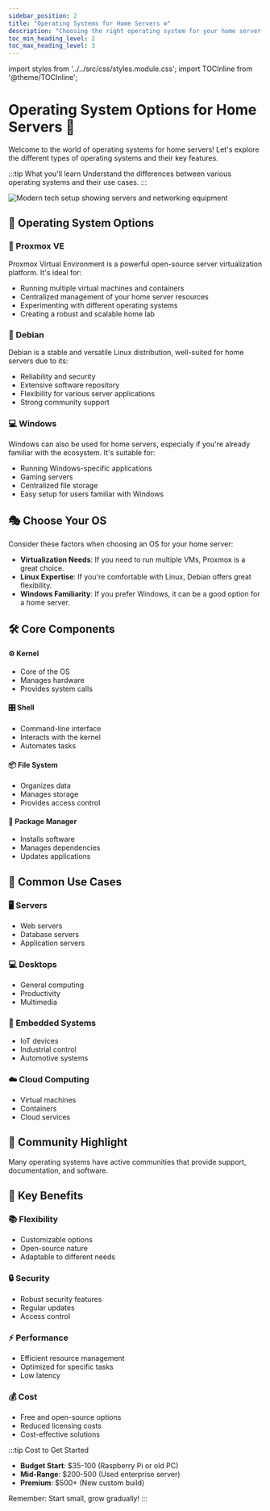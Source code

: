 ```yaml
---
sidebar_position: 2
title: "Operating Systems for Home Servers ⚙️"
description: "Choosing the right operating system for your home server."
toc_min_heading_level: 2
toc_max_heading_level: 3
---
```


import styles from '../../src/css/styles.module.css';
import TOCInline from '@theme/TOCInline';

# Operating System Options for Home Servers 🚀

<!-- <TOCInline toc={toc} minHeadingLevel={2} maxHeadingLevel={3} /> -->

Welcome to the world of operating systems for home servers! Let's explore the different types of operating systems and their key features.

:::tip What you'll learn
Understand the differences between various operating systems and their use cases.
:::

<img 
  src="../../img/homelab-hero.jpg" 
  alt="Modern tech setup showing servers and networking equipment" 
  loading="eager" 
  className={styles.heroImage}
/>

## 🔄 Operating System Options

<div className={styles.comparisonGrid}>
  <div className={styles.card}>
    <h3>🧱 Proxmox VE</h3>
    <p>Proxmox Virtual Environment is a powerful open-source server virtualization platform. It's ideal for:</p>
    <ul>
      <li>Running multiple virtual machines and containers</li>
      <li>Centralized management of your home server resources</li>
      <li>Experimenting with different operating systems</li>
      <li>Creating a robust and scalable home lab</li>
    </ul>
  </div>
  <div className={styles.card}>
    <h3>🐧 Debian</h3>
     <p>Debian is a stable and versatile Linux distribution, well-suited for home servers due to its:</p>
    <ul>
      <li>Reliability and security</li>
      <li>Extensive software repository</li>
      <li>Flexibility for various server applications</li>
       <li>Strong community support</li>
    </ul>
  </div>
    <div className={styles.card}>
    <h3>💻 Windows</h3>
    <p>Windows can also be used for home servers, especially if you're already familiar with the ecosystem. It's suitable for:</p>
    <ul>
      <li>Running Windows-specific applications</li>
      <li>Gaming servers</li>
      <li>Centralized file storage</li>
      <li>Easy setup for users familiar with Windows</li>
    </ul>
  </div>
</div>

## 🎭 Choose Your OS

Consider these factors when choosing an OS for your home server:
- **Virtualization Needs**: If you need to run multiple VMs, Proxmox is a great choice.
- **Linux Expertise**: If you're comfortable with Linux, Debian offers great flexibility.
- **Windows Familiarity**: If you prefer Windows, it can be a good option for a home server.

## 🛠️ Core Components

<div className={styles.gridContainer}>
  <div className={`${styles.card} ${styles.gridItem}`}>
    <h4>⚙️ Kernel</h4>
    <ul>
      <li>Core of the OS</li>
      <li>Manages hardware</li>
       <li>Provides system calls</li>
    </ul>
  </div>
  <div className={`${styles.card} ${styles.gridItem}`}>
    <h4>🎛️ Shell</h4>
    <ul>
      <li>Command-line interface</li>
      <li>Interacts with the kernel</li>
      <li>Automates tasks</li>
    </ul>
  </div>
  <div className={`${styles.card} ${styles.gridItem}`}>
    <h4>📦 File System</h4>
    <ul>
      <li>Organizes data</li>
      <li>Manages storage</li>
      <li>Provides access control</li>
    </ul>
  </div>
    <div className={`${styles.card} ${styles.gridItem}`}>
    <h4>🚀 Package Manager</h4>
    <ul>
      <li>Installs software</li>
      <li>Manages dependencies</li>
      <li>Updates applications</li>
    </ul>
  </div>
</div>

## 🎯 Common Use Cases

<div className={styles.purposeGrid}>
  <div className={styles.card}>
    <h3>🖥️ Servers</h3>
    <ul>
      <li>Web servers</li>
      <li>Database servers</li>
      <li>Application servers</li>
    </ul>
  </div>
  <div className={styles.card}>
    <h3>💻 Desktops</h3>
    <ul>
      <li>General computing</li>
      <li>Productivity</li>
      <li>Multimedia</li>
    </ul>
  </div>
  <div className={styles.card}>
    <h3>📱 Embedded Systems</h3>
    <ul>
      <li>IoT devices</li>
      <li>Industrial control</li>
      <li>Automotive systems</li>
    </ul>
  </div>
    <div className={styles.card}>
    <h3>☁️ Cloud Computing</h3>
    <ul>
      <li>Virtual machines</li>
      <li>Containers</li>
      <li>Cloud services</li>
    </ul>
  </div>
</div>

## 💫 Community Highlight
<div className={styles.communityCard}>
Many operating systems have active communities that provide support, documentation, and software.
</div>

## 🌟 Key Benefits

<div className={styles.featuresGrid}>
  <div className={styles.card}>
    <h3>📚 Flexibility</h3>
    <ul>
      <li>Customizable options</li>
      <li>Open-source nature</li>
       <li>Adaptable to different needs</li>
    </ul>
  </div>

  <div className={styles.card}>
    <h3>🔒 Security</h3>
    <ul>
      <li>Robust security features</li>
      <li>Regular updates</li>
      <li>Access control</li>
    </ul>
  </div>

  <div className={styles.card}>
    <h3>⚡ Performance</h3>
    <ul>
       <li>Efficient resource management</li>
      <li>Optimized for specific tasks</li>
      <li>Low latency</li>
    </ul>
  </div>
    <div className={styles.card}>
    <h3>💰 Cost</h3>
    <ul>
      <li>Free and open-source options</li>
      <li>Reduced licensing costs</li>
      <li>Cost-effective solutions</li>
    </ul>
  </div>
</div>

:::tip Cost to Get Started
- **Budget Start**: $35-100 (Raspberry Pi or old PC)
- **Mid-Range**: $200-500 (Used enterprise server)
- **Premium**: $500+ (New custom build)

Remember: Start small, grow gradually!
:::

